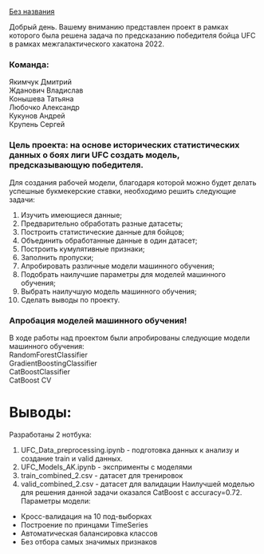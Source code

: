 [Без названия](https://user-images.githubusercontent.com/76701877/169634479-fac0d992-394d-4d43-9639-ec98bd71619f.png)

Добрый день. Вашему вниманию представлен проект в рамках которого была решена задача по предсказанию победителя бойца UFC в рамках межгалактического хакатона 2022.

### Команда:   
Якимчук Дмитрий   
Жданович Владислав   
Конышева Татьяна   
Любочко Александр   
Кукунов Андрей   
Крупень Сергей   

### Цель проекта: на основе исторических статистических данных о боях лиги UFC создать модель, предсказывающую победителя.
Для создания рабочей модели, благодаря которой можно будет делать успешные букмекерские ставки, необходимо решить следующие задачи:
1) Изучить имеющиеся данные;
2) Предварительно обработать разные датасеты;
3) Построить статистические данные для бойцов;
4) Объединить обработанные данные в один датасет;
5) Построить кумулятивные признаки;
6) Заполнить пропуски;
7) Апробировать различные модели машинного обучения;
8) Подобрать наилучшие параметры для моделей машинного обучения;
9) Выбрать наилучшую модель машинного обучения;
10) Сделать выводы по проекту.


### Апробация моделей машинного обучения!
В ходе работы над проектом были апробированы следующие модели машинного обучения:    
RandomForestClassifier    
GradientBoostingClassifier    
CatBoostClassifier    
CatBoost CV    

# Выводы:
Разработаны 2 нотбука:
1) UFC_Data_preprocessing.ipynb - подготовка данных к анализу и создание train и valid данных. 
2) UFC_Models_AK.ipynb - эксприменты с моделями
3) train_combined_2.csv - датасет для тренировок 
4) valid_combined_2.csv - датасет для валидации
Наилучшей моделью для решения данной задачи оказался CatBoost c accuracy=0.72.
Параметры модели:
- Кросс-валидация на 10 под-выборках
- Построение по принцами TimeSeries
- Автоматическая балансировка классов
- Без отбора самых значимых признаков







